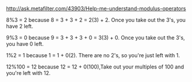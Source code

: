 http://ask.metafilter.com/43903/Help-me-understand-modulus-operators

8%3 = 2 because 8 = 3 + 3 + 2 = 2(3) + 2. Once you take out the 3's, you have 2 left.

9%3 = 0 because 9 = 3 + 3 + 3 + 0 = 3(3) + 0. Once you take out the 3's, you have 0 left.

1%2 = 1 because 1 = 1 + 0(2). There are no 2's, so you're just left with 1.

12%100 = 12 because 12 = 12 + 0(100),Take out your multiples of 100 and you're left with 12.
